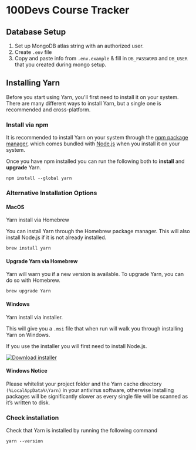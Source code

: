 # 100Devs Course Tracker

## Database Setup

 1. Set up MongoDB atlas string with an authorized user.
 2. Create `.env` file
 3. Copy and paste info from `.env.example` & fill in `DB_PASSWORD` and `DB_USER` that you created during mongo setup.

## Installing Yarn

Before you start using Yarn, you'll first need to install it on your system. There are many different ways to install Yarn, but a single one is recommended and cross-platform.

### Install via npm

It is recommended to install Yarn on your system through the [npm package manager](https://www.npmjs.com/), which comes bundled with [Node.js](https://nodejs.org/en/) when you install it on your system.

Once you have npm installed you can run the following both to **install** and **upgrade** Yarn.

    npm install --global yarn

### Alternative Installation Options

#### MacOS

Yarn install via Homebrew

You can install Yarn through the Homebrew package manager. This will also install Node.js if it is not already installed.

    brew install yarn

#### Upgrade Yarn via Homebrew

Yarn will warn you if a new version is available. To upgrade Yarn, you can do so with Homebrew.

    brew upgrade Yarn

#### Windows

Yarn install via installer.

This will give you a `.msi` file that when run will walk you through installing Yarn on Windows.

If you use the installer you will first need to install Node.js.

[![Download installer](https://img.shields.io/badge/download_installer-0A66C2?style=for-the-badge&logo=windows&logoColor=white)](https://classic.yarnpkg.com/latest.msi)

#### Windows Notice

Please whitelist your project folder and the Yarn cache directory `(%LocalAppData%\Yarn)` in your antivirus software, otherwise installing packages will be significantly slower as every single file will be scanned as it’s written to disk.

### Check installation

Check that Yarn is installed by running the following command

    yarn --version